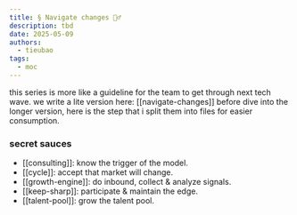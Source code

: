 ```yaml
---
title: § Navigate changes 🏄‍♂️
description: tbd
date: 2025-05-09
authors:
  - tieubao
tags:
  - moc
---
```


this series is more like a guideline for the team to get through next tech wave.
we write a lite version here: [[navigate-changes]]
before dive into the longer version, here is the step that i split them into files for easier consumption.

### secret sauces

- [[consulting]]: know the trigger of the model.
- [[cycle]]: accept that market will change.
- [[growth-engine]]: do inbound, collect & analyze signals.
- [[keep-sharp]]: participate & maintain the edge.
- [[talent-pool]]: grow the talent pool.

